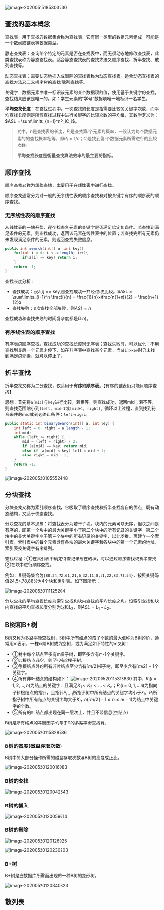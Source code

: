 ![image-20200515185303230](assets/image-20200515185303230.png)

## 查找的基本概念

查找表：用于查找的数据集合称为查找表，它有同一类型的数据元素组成，可能是一个数组或链表等数据类型。

静态查找表：查询某个特定的元素是否在查找表中，而无须动态地修改查找表，此类查找表称为静态查找表。适合静态查找表的查找方法又顺序查找、折半查找、散列查找等。

动态查找表：需要动态地插入或删除的查找表称为动态查找表。适合动态查找表的查找方法又二叉排序树的查找‘散列查找等。

关键字：数据元素中唯一标识该元素的某个数据项的值，使用基于关键字的查找，查找结果应该是唯一的。如：学生元素的“学号”数据项唯一地标识一名学生。

**平均查找长度**：在查找过程中，一次查找的长度是指需要比较的关键字次数，而平均查找长度则是所有查找过程中进行关键字的比较次数的平均值，其数学定义为：$ASL = \sum\limits_{n=1}^nP_iC_i$。

> 式中，n是查找表的长度，$P_i$是查找第$i$个元素的概率，一般认为每个数据元素的的查找概率相等，即$P_i = 1/n$；$C_i$是找到第$i$个数据元素所需进行的比较次数。
>
> **平均查找长度是衡量查找算法效率的最主要的指标。**
>

## 顺序查找

顺序查找又称为线性查找，主要用于在线性表中进行查找。

顺序查找通常分为对一般的无序线性表的顺序查找和对按关键字有序的顺序表的顺序查找。

### 无序线性表的顺序查找

从线性表的一端开始，逐个检查各元素的关键字是否满足给定的条件。若查找到满足条件的元素，则查找成功，返回该元素在线性表中的位置；若查找完所有元素仍未发现满足条件的元素，则返回查找失败信息。

```java
public int search(int[] a, int key){
    for(int i = 0; i < a.length; i++){
        if(a[i] == key) return i;
    }
    return -1;
}
```

查找长度分析：

- 查找成功：设a[i] == key,则查找成功一共经过i次比较。$ASL = \sum\limits_{i=1}^n \frac{i}{n} = \frac{1}{n}×\frac{n(1+n)}{2} = \frac{n+1}{2}$
- 查找失败：n次查找全部失败，则$ASL = n$

查找成功和查找失败的时间复杂度都是$O(n)$。

### 有序线性表的顺序查找

有序表的顺序查找，查找成功的查找长度同无序表；查找失败时，可以优化：不用查找到最后一个元素才停下，如在升序表中查找某个元素，当`a[i]>key`时仍未找到满足的元素，就可以停止了。

## 折半查找

折半查找又称为二分查找，仅适用于**有序**的**顺序表**。【有序的链表仍只能用顺序查找】

思想：首先将`a[mid]`与`key`进行比较，若相等，则查找成功，返回mid；若不等，则查找范围缩小到`[left, mid-1`或`[mid+1, right]`。循环以上过程，直到找到符合条件的mid或到达终止条件：`left>right`。

```java
public static int binarySearch(int[] a, int key) {
    int left = 0, right = a.length - 1;
    int mid;
    while (left <= right) {
        mid = (left + right) / 2;
        if (a[mid] == key) return mid;
        else if (a[mid] < key) left = mid + 1;
        else right = mid - 1;
    }
    return -1;
}
```

![image-20200520105552448](assets/image-20200520105552448.png)

## 分块查找

分块查找又称为索引顺序查找，它吸取了顺序查找和折半查找各自的优点，既有动态结构，又适于快速查找。

分块查找的基本思想：将查找表分为若干子块。块内的元素可以无序，但块之间是有序的，即第一个块中的最大关键字小于第二个块中的所有记录的关键字，第二个块中的最大关键字小于第三个块中的所有记录的关键字，以此类推。再建立一个索引表，索引表中的每个元素含有各块的最大关键字和各块中的第一个元素的地址，索引表按关键字有序排列。

查找过程：①在索引表中确定待查记录所在的块，可以通过顺序查找或折半查找②在块中进行顺序查找。

例如：关键码集合为`{88,24,72,61,21,6,32,11,8,31,22,83,78,54}`，按照关键码值24,54,78,88分为4个块和索引表。如下图所示：

![image-20200520111125204](assets/image-20200520111125204.png)

分块查找的平均查找长度为索引查找和块内查找的平均长度之和。设索引查找和块内查找的平均查找长度分别为$L_1$和$L_2$，则$ASL = L_1 + L_2$。

## B树和B+树

B树又称为多路平衡查找树，B树中所有结点的孩子个数的最大值称为B树的阶，通常用m表示，一棵m阶B树或为空树，或为满足如下特性的m叉树：

- ①树中每个结点至多有m棵子树，即至多含有m-1个关键字。
- ②若根结点非空，则至少有2棵子树。
- ③除根结点外的所有非叶结点至少含有$\lceil m/2 \rceil$棵子树，即至少含有$\lceil m/2 \rceil - 1$个关键字。
- ④所有非叶结点的结构如下：
    ![image-20200520115318830](assets/image-20200520115318830.png)
    其中，$K_i(i=1,2,...,n)$为结点的关键字，且满足$K_1<K_2<...<K_n$；$P_i(i=0,1,...n)$为指向子树根结点的指针，且指针$P_{i-1}$所指子树中所有结点的关键字均小于$K_i$，$P_i$所指子树中所有结点的关键字均大于$K_i$，$n(\lceil m/2 \rceil - 1 ≤ n ≤ m - 1)$为结点中关键字的个数。
- ⑤所有的叶结点都出现在同一层次上，并且不带信息(空结点)

B树是所有结点的平衡因子均等于0的多路平衡查找树。

![image-20200520115828786](assets/image-20200520115828786.png)

### B树的高度(磁盘存取次数)

B树中的大部分操作所需的磁盘存取次数与B树的高度成正比。

![image-20200520120016083](assets/image-20200520120016083.png)

### B树的查找

![image-20200520120042643](assets/image-20200520120042643.png)

### B树的插入

![image-20200520120059614](assets/image-20200520120059614.png)

### B树的删除

![image-20200520120126925](assets/image-20200520120126925.png)

![image-20200520120230203](assets/image-20200520120230203.png)

### B+树

B+树是应数据库所需而出现的一种B树的变形树。

![image-20200520120340823](assets/image-20200520120340823.png)

## 散列表